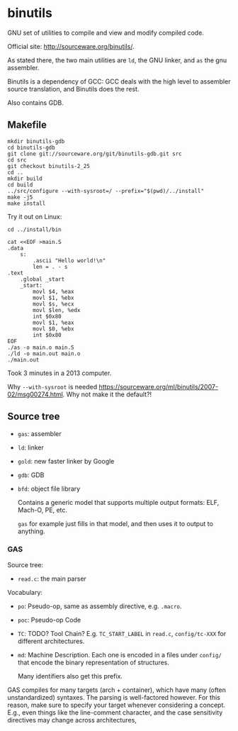 # binutils

GNU set of utilities to compile and view and modify compiled code.

Official site: <http://sourceware.org/binutils/>.

As stated there, the two main utilities are `ld`, the GNU linker, and `as` the gnu assembler.

Binutils is a dependency of GCC: GCC deals with the high level to assembler source translation, and Binutils does the rest.

Also contains GDB.

## Makefile

    mkdir binutils-gdb
    cd binutils-gdb
    git clone git://sourceware.org/git/binutils-gdb.git src
    cd src
    git checkout binutils-2_25
    cd ..
    mkdir build
    cd build
    ../src/configure --with-sysroot=/ --prefix="$(pwd)/../install"
    make -j5
    make install

Try it out on Linux:

    cd ../install/bin

    cat <<EOF >main.S
    .data
        s:
            .ascii "Hello world!\n"
            len = . - s
    .text
        .global _start
        _start:
            movl $4, %eax
            movl $1, %ebx
            movl $s, %ecx
            movl $len, %edx
            int $0x80
            movl $1, %eax
            movl $0, %ebx
            int $0x80
    EOF
    ./as -o main.o main.S
    ./ld -o main.out main.o
    ./main.out


Took 3 minutes in a 2013 computer.

Why `--with-sysroot` is needed <https://sourceware.org/ml/binutils/2007-02/msg00274.html>. Why not make it the default?!

## Source tree

-   `gas`: assembler

-   `ld`: linker

-   `gold`: new faster linker by Google

-   `gdb`: GDB

-   `bfd`: object file library

    Contains a generic model that supports multiple output formats: ELF, Mach-O, PE, etc.

    `gas` for example just fills in that model, and then uses it to output to anything.

### GAS

Source tree:

- `read.c`: the main parser

Vocabulary:

-   `po`: Pseudo-op, same as assembly directive, e.g. `.macro`.

-   `poc`: Pseudo-op Code

-   `TC`: TODO? Tool Chain? E.g. `TC_START_LABEL` in `read.c`, `config/tc-XXX` for different architectures.

-   `md`: Machine Description. Each one is encoded in a files under `config/` that encode the binary representation of structures.

    Many identifiers also get this prefix.

GAS compiles for many targets (arch + container), which have many (often unstandardized) syntaxes. The parsing is well-factored however. For this reason, make sure to specify your target whenever considering a concept. E.g., even things like the line-comment character, and the case sensitivity directives may change across architectures, 
